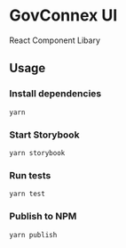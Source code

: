 # GovConnex UI
React Component Libary

## Usage
### Install dependencies
```
yarn
```
### Start Storybook
```
yarn storybook
```
### Run tests
```
yarn test
```
### Publish to NPM
```
yarn publish
```